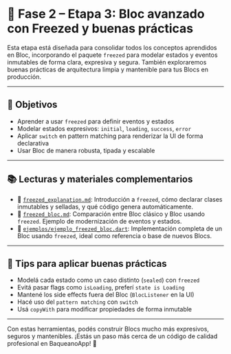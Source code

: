 # 🧩 Fase 2 – Etapa 3: Bloc avanzado con Freezed y buenas prácticas

Esta etapa está diseñada para consolidar todos los conceptos aprendidos en Bloc, incorporando el paquete `freezed` para modelar estados y eventos inmutables de forma clara, expresiva y segura. También exploraremos buenas prácticas de arquitectura limpia y mantenible para tus Blocs en producción.

---

## 🎯 Objetivos
- Aprender a usar `freezed` para definir eventos y estados
- Modelar estados expresivos: `initial`, `loading`, `success`, `error`
- Aplicar `switch` en pattern matching para renderizar la UI de forma declarativa
- Usar Bloc de manera robusta, tipada y escalable

---

## 📚 Lecturas y materiales complementarios

- 📘 [`freezed_explanation.md`](./freezed_explanation.md): Introducción a `freezed`, cómo declarar clases inmutables y selladas, y qué código genera automáticamente.
- 📘 [`freezed_bloc.md`](./freezed_bloc.md): Comparación entre Bloc clásico y Bloc usando `freezed`. Ejemplo de modernización de eventos y estados.
- 🧪 [`ejemplos/ejemplo_freezed_bloc.dart`](./ejemplo/ejemplo_freezed_bloc.dart): Implementación completa de un Bloc usando `freezed`, ideal como referencia o base de nuevos Blocs.

---

## 🧰 Tips para aplicar buenas prácticas
- Modelá cada estado como un caso distinto (`sealed`) con `freezed`
- Evitá pasar flags como `isLoading`, preferí `state is Loading`
- Mantené los side effects fuera del Bloc (`BlocListener` en la UI)
- Hacé uso del `pattern matching` con `switch`
- Usá `copyWith` para modificar propiedades de forma inmutable

---

Con estas herramientas, podés construir Blocs mucho más expresivos, seguros y mantenibles. ¡Estás un paso más cerca de un código de calidad profesional en BaqueanoApp! 🚀
